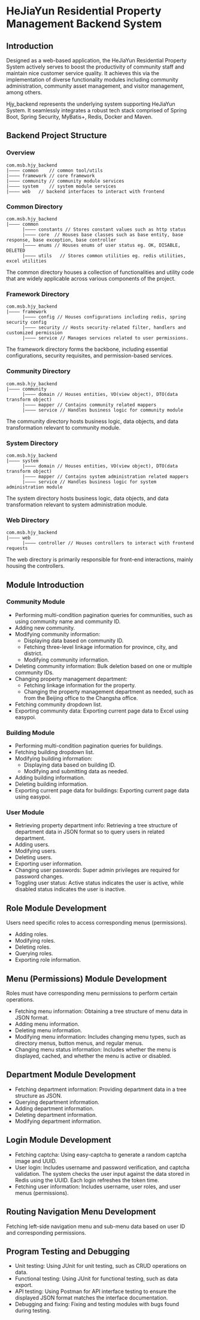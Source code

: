 # HeJiaYun Residential Property Management Backend System
## Introduction 
Designed as a web-based application, the HeJiaYun Residential Property System actively serves to boost the productivity of community staff and maintain nice customer service quality. It achieves this via the implementation of diverse functionality modules including community administration, community asset management, and visitor management, among others.

Hjy_backend represents the underlying system supporting HeJiaYun System. It seamlessly integrates a robust tech stack comprised of Spring Boot, Spring Security, MyBatis+, Redis, Docker and Maven.

## Backend Project Structure
### Overview
```
com.msb.hjy_backend
|———— common	// common tool/utils
|———— framework // core framework
|———— community // community module services
|———— system	// system module services
|———— web	// backend interfaces to interact with frontend
```
### Common Directory
```
com.msb.hjy_backend
|———— common
      |———— constants // Stores constant values such as http status
      |———— core  // Houses base classes such as base entity, base response, base exception, base controller
      |———— enums // Houses enums of user status eg. OK, DISABLE, DELETED
      |———— utils	// Stores common utilities eg. redis utilities, excel utilities
```
The common directory houses a collection of functionalities and utility code that are widely applicable across various components of the project.
### Framework Directory
```
com.msb.hjy_backend
|———— framework
      |———— config // Houses configurations including redis, spring security config
      |———— security // Hosts security-related filter, handlers and customized permission
      |———— service // Manages services related to user permissions.
```
The framework directory forms the backbone, including essential configurations, security requisites, and  permission-based services.

### Community Directory
```
com.msb.hjy_backend
|———— community
      |———— domain // Houses entities, VO(view object), DTO(data transform object)
      |———— mapper // Contains community related mappers
      |———— service // Handles business logic for community module
```
The community directory hosts business logic, data objects, and data transformation relevant to community module.

### System Directory
```
com.msb.hjy_backend
|———— system
      |———— domain // Houses entities, VO(view object), DTO(data transform object)
      |———— mapper // Contains system administration related mappers
      |———— service // Handles business logic for system administration module
```
The system directory hosts business logic, data objects, and data transformation relevant to system administration module.

### Web Directory
```
com.msb.hjy_backend
|———— web
      |———— controller // Houses controllers to interact with frontend requests
```
The web directory is primarily responsible for front-end interactions, mainly housing the controllers.

## Module Introduction
### Community Module
- Performing multi-condition pagination queries for communities, such as using community name and community ID.
- Adding new community.
- Modifying community information:
  - Displaying data based on community ID.
  - Fetching three-level linkage information for province, city, and district.
  - Modifying community information.
- Deleting community information: Bulk deletion based on one or multiple community IDs.
- Changing property management department:
  - Fetching linkage information for the property.
  - Changing the property management department as needed, such as from the Beijing office to the Changsha office.
- Fetching community dropdown list.
- Exporting community data: Exporting current page data to Excel using easypoi.

### Building Module
- Performing multi-condition pagination queries for buildings.
- Fetching building dropdown list.
- Modifying building information:
  - Displaying data based on building ID.
  - Modifying and submitting data as needed.
- Adding building information.
- Deleting building information.
- Exporting current page data for buildings: Exporting current page data using easypoi.

### User Module
- Retrieving property department info: Retrieving a tree structure of department data in JSON format so to query users in related department.
- Adding users.
- Modifying users.
- Deleting users.
- Exporting user information.
- Changing user passwords: Super admin privileges are required for password changes.
- Toggling user status: Active status indicates the user is active, while disabled status indicates the user is inactive.

## Role Module Development
Users need specific roles to access corresponding menus (permissions).
- Adding roles.
- Modifying roles.
- Deleting roles.
- Querying roles.
- Exporting role information.

## Menu (Permissions) Module Development
Roles must have corresponding menu permissions to perform certain operations.
- Fetching menu information: Obtaining a tree structure of menu data in JSON format.
- Adding menu information.
- Deleting menu information.
- Modifying menu information: Includes changing menu types, such as directory menus, button menus, and regular menus.
- Changing menu status information: Includes whether the menu is displayed, cached, and whether the menu is active or disabled.

## Department Module Development
- Fetching department information: Providing department data in a tree structure as JSON.
- Querying department information.
- Adding department information.
- Deleting department information.
- Modifying department information.

## Login Module Development
- Fetching captcha: Using easy-captcha to generate a random captcha image and UUID.
- User login: Includes username and password verification, and captcha validation. The system checks the user input against the data stored in Redis using the UUID. Each login refreshes the token time.
- Fetching user information: Includes username, user roles, and user menus (permissions).

## Routing Navigation Menu Development
Fetching left-side navigation menu and sub-menu data based on user ID and corresponding permissions.

## Program Testing and Debugging
- Unit testing: Using JUnit for unit testing, such as CRUD operations on data.
- Functional testing: Using JUnit for functional testing, such as data export.
- API testing: Using Postman for API interface testing to ensure the displayed JSON format matches the interface documentation.
- Debugging and fixing: Fixing and testing modules with bugs found during testing.
